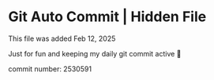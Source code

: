 # Git Auto Commit | Hidden File

This file was added Feb 12, 2025

Just for fun and keeping my daily git commit active 🤪

commit number: 2530591
